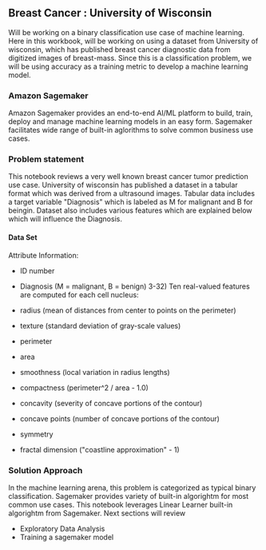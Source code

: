 ## Breast Cancer : University of Wisconsin
Will be working on a binary classification use case of machine learning. Here in this workbook, will be working on using a dataset from University of wisconsin, which has published breast cancer diagnostic data from digitized images of breast-mass. Since this is a classification problem, we will be using accuracy as a training metric to develop a machine learning model.

### Amazon Sagemaker
Amazon Sagemaker provides an end-to-end AI/ML platform to build, train, deploy and manage machine learning models in an easy form.
Sagemaker facilitates wide range of built-in aglorithms to solve common business use cases.

### Problem statement
This notebook reviews a very well known breast cancer tumor prediction use case. University of wisconsin has published a dataset in a tabular format which was derived from a ultrasound images. Tabular data includes a target variable "Diagnosis" which is labeled as M for malignant and B for beingin. Dataset also includes various features which are explained below which will influence the Diagnosis.

#### Data Set
Attribute Information:

- ID number
- Diagnosis (M = malignant, B = benign) 3-32)
Ten real-valued features are computed for each cell nucleus:

- radius (mean of distances from center to points on the perimeter)
- texture (standard deviation of gray-scale values)
- perimeter
- area
- smoothness (local variation in radius lengths)
- compactness (perimeter^2 / area - 1.0)
- concavity (severity of concave portions of the contour)
- concave points (number of concave portions of the contour)
- symmetry
- fractal dimension ("coastline approximation" - 1)

### Solution Approach
In the machine learning arena, this problem is categorized as typical binary classification.
Sagemaker provides variety of built-in algorightm for most common use cases. This notebook leverages Linear Learner built-in algorightm from Sagemaker. Next sections will review

- Exploratory Data Analysis
- Training a sagemaker model
